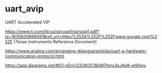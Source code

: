 # uart_avip
UART Accelerated VIP 

https://www.ti.com/lit/ug/sprugp1/sprugp1.pdf?ts=1635829866061&ref_url=https%253A%252F%252Fwww.google.com%252F (Texas Instruments Reference Document)

https://www.analog.com/en/analog-dialogue/articles/uart-a-hardware-communication-protocol.html

https://app.diagrams.net/#G1-nDvU22U6OCl8pM7rkns3sJAeK-w90wy
